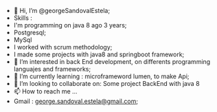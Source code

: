 - 👋 Hi, I’m @georgeSandovalEstela;
-  Skills : 
-  I'm programming on java 8 ago 3 years;
-  Postgresql;
-  MySql
-  I worked with scrum methodology;
-  I made some projects with java8 and springboot framework;
- 👀 I’m interested in back End development, on differents programming languajes and frameworks;
- 🌱 I’m currently learning : microframeword lumen, to make Api;
- 💞️ I’m looking to collaborate on: Some project BackEnd with java 8
- 📫 How to reach me ...
-  Gmail : george.sandoval.estela@gmail.com;

<!---
georgeSandovalEstela/georgeSandovalEstela is a ✨ special ✨ repository because its `README.md` (this file) appears on your GitHub profile.
You can click the Preview link to take a look at your changes.
--->
